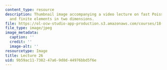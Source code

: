```yaml
---
content_type: resource
description: Thumbnail image accompanying a video lecture on fast Poisson solvers
  and finite elements in two dimensions.
file: https://ol-ocw-studio-app-production.s3.amazonaws.com/courses/18-085-computational-science-and-engineering-i-fall-2008/9b59ac11738247a69d8d44976bbd5f6e_26.jpg
file_type: image/jpeg
image_metadata:
  caption: ''
  credit: ''
  image-alt: ''
resourcetype: Image
title: Lecture 26
uid: 9b59ac11-7382-47a6-9d8d-44976bbd5f6e
---
```

